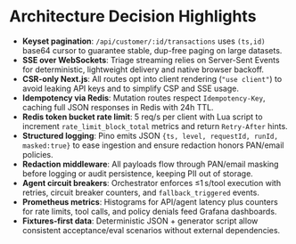 # Architecture Decision Highlights

- **Keyset pagination**: `/api/customer/:id/transactions` uses `(ts,id)` base64 cursor to guarantee stable, dup-free paging on large datasets.
- **SSE over WebSockets**: Triage streaming relies on Server-Sent Events for deterministic, lightweight delivery and native browser backoff.
- **CSR-only Next.js**: All routes opt into client rendering (`"use client"`) to avoid leaking API keys and to simplify CSP and SSE usage.
- **Idempotency via Redis**: Mutation routes respect `Idempotency-Key`, caching full JSON responses in Redis with 24h TTL.
- **Redis token bucket rate limit**: 5 req/s per client with Lua script to increment `rate_limit_block_total` metrics and return `Retry-After` hints.
- **Structured logging**: Pino emits JSON `{ts, level, requestId, runId, masked:true}` to ease ingestion and ensure redaction honors PAN/email policies.
- **Redaction middleware**: All payloads flow through PAN/email masking before logging or audit persistence, keeping PII out of storage.
- **Agent circuit breakers**: Orchestrator enforces ≤1 s/tool execution with retries, circuit breaker counters, and `fallback_triggered` events.
- **Prometheus metrics**: Histograms for API/agent latency plus counters for rate limits, tool calls, and policy denials feed Grafana dashboards.
- **Fixtures-first data**: Deterministic JSON + generator script allow consistent acceptance/eval scenarios without external dependencies.
